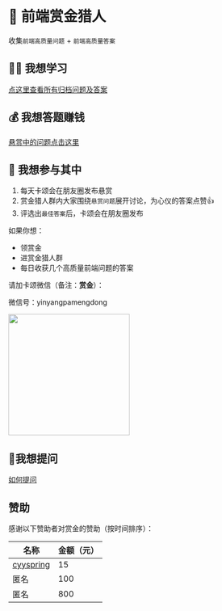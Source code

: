 # 🥷 前端赏金猎人

收集`前端高质量问题` + `前端高质量答案`

## 👩‍🎓 我想学习

[点这里查看所有归档问题及答案](https://github.com/BetaSu/fe-hunter/issues?q=is%3Aissue+is%3Aclosed)

## 💰 我想答题赚钱

[悬赏中的问题点击这里](https://github.com/BetaSu/fe-hunter/issues)

## 🙋 我想参与其中

1. 每天卡颂会在朋友圈发布悬赏
2. 赏金猎人群内大家围绕`悬赏问题`展开讨论，为心仪的答案点赞👍
3. 评选出`最佳答案`后，卡颂会在朋友圈发布

如果你想：

- 领赏金
- 进赏金猎人群
- 每日收获几个高质量前端问题的答案

请加卡颂微信（备注：**赏金**）：

微信号：yinyangpamengdong

<img width="240" height="240" src = 'https://s3.bmp.ovh/imgs/2022/03/ce28b3b7a0c38a7b.png' />
     
## 🤔我想提问

[如何提问](https://github.com/BetaSu/fe-hunter/wiki/%E5%A6%82%E4%BD%95%E6%8F%90%E9%97%AE%EF%BC%9F)

## 赞助

感谢以下赞助者对赏金的赞助（按时间排序）：

名称 | 金额（元）
---- | ---
[cyyspring](https://github.com/cyyspring) | 15
匿名 |  100
匿名 |  800
